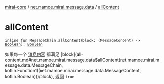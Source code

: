 [mirai-core](../index.md) / [net.mamoe.mirai.message.data](index.md) / [allContent](./all-content.md)

# allContent

`inline fun `[`MessageChain`](-message-chain/index.md)`.allContent(block: (`[`MessageContent`](-message-content.md)`) -> `[`Boolean`](https://kotlinlang.org/api/latest/jvm/stdlib/kotlin/-boolean/index.html)`): `[`Boolean`](https://kotlinlang.org/api/latest/jvm/stdlib/kotlin/-boolean/index.html)

如果每一个 [消息内容](-message-content.md) 都满足 [block](all-content.md#net.mamoe.mirai.message.data$allContent(net.mamoe.mirai.message.data.MessageChain, kotlin.Function1((net.mamoe.mirai.message.data.MessageContent, kotlin.Boolean)))/block), 返回 `true`

